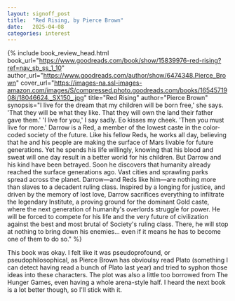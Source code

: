 ```yaml
---
layout: signoff_post
title:  "Red Rising, by Pierce Brown"
date:   2025-04-08
categories: interest
---
```


{% include book_review_head.html
  book_url="https://www.goodreads.com/book/show/15839976-red-rising?ref=nav_sb_ss_1_10"
  author_url="https://www.goodreads.com/author/show/6474348.Pierce_Brown"
  cover_url="https://images-na.ssl-images-amazon.com/images/S/compressed.photo.goodreads.com/books/1654571908i/18046624._SX150_.jpg"
  title="Red Rising"
  author="Pierce Brown"
  synopsis="I live for the dream that my children will be born free,' she says. 'That they will be what they like. That they will own the land their father gave them.' 'I live for you,' I say sadly. Eo kisses my cheek. 'Then you must live for more.' Darrow is a Red, a member of the lowest caste in the color-coded society of the future. Like his fellow Reds, he works all day, believing that he and his people are making the surface of Mars livable for future generations. Yet he spends his life willingly, knowing that his blood and sweat will one day result in a better world for his children. But Darrow and his kind have been betrayed. Soon he discovers that humanity already reached the surface generations ago. Vast cities and sprawling parks spread across the planet. Darrow—and Reds like him—are nothing more than slaves to a decadent ruling class. Inspired by a longing for justice, and driven by the memory of lost love, Darrow sacrifices everything to infiltrate the legendary Institute, a proving ground for the dominant Gold caste, where the next generation of humanity's overlords struggle for power. He will be forced to compete for his life and the very future of civilization against the best and most brutal of Society's ruling class. There, he will stop at nothing to bring down his enemies... even if it means he has to become one of them to do so."
%}

This book was okay. I felt like it was pseudoprofound, or pseudophilosophical, as Pierce Brown has obvioulsy read Plato (something I can detect having read a bunch of Plato last year) and tried to syphon those ideas into these characters. The plot was also a little too borrowed from The Hunger Games, even having a whole arena-style half. I heard the next book is a lot better though, so I'll stick with it.